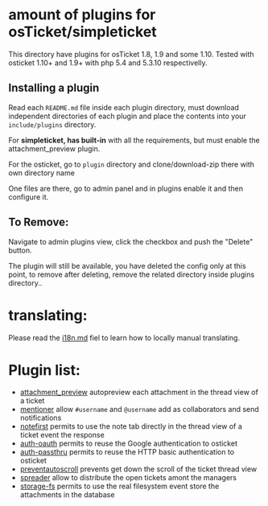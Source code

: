 amount of plugins for osTicket/simpleticket
=========================

This directory have plugins for osTicket 1.8, 1.9 and some 1.10.
Tested with osticket 1.10+ and 1.9+ with php 5.4 and 5.3.10 respectivelly.

## Installing a plugin

Read each `README.md` file inside each plugin directory, must download independent directories 
of each plugin and place the contents into your `include/plugins` directory.

For **simpleticket, has built-in** with all the requirements, but must enable the attachment_preview plugin.

For the osticket, go to `plugin` directory and clone/download-zip there with own directory name 

One files are there, go to admin panel and in plugins enable it and then configure it.

## To Remove:

Navigate to admin plugins view, click the checkbox and push the "Delete" button.

The plugin will still be available, you have deleted the config only at this point, 
to remove after deleting, remove the related directory inside plugins directory..

# translating:

Please read the [i18n.md](i18n.md) fiel to learn how to locally manual translating.

# Plugin list:

* [attachment_preview](attachment_preview/README.md) autopreview each attachment in the thread view of a ticket
* [mentioner](mentioner/README.md) allow `#username` and `@username` add as collaborators and send notifications
* [notefirst](notefirst/README.md) permits to use the note tab directly in the thread view of a ticket event the response
* [auth-oauth](auth-oauth/README.md) permits to reuse the Google authentication to osticket
* [auth-passthru](auth-passthru/README.md) permits to reuse the HTTP basic authentication to osticket
* [preventautoscroll](preventautoscroll/README.md) prevents get down the scroll of the ticket thread view
* [spreader](spreader/README.md) allow to distribute the open tickets amont the managers
* [storage-fs](storage-fs/README.md) permits to use the real filesystem event store the attachments in the database




